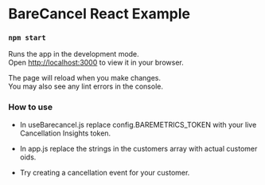 # BareCancel React Example

### `npm start`

Runs the app in the development mode.\
Open [http://localhost:3000](http://localhost:3000) to view it in your browser.

The page will reload when you make changes.\
You may also see any lint errors in the console.

### How to use

* In useBarecancel.js replace config.BAREMETRICS_TOKEN with your live Cancellation Insights token.

* In app.js replace the strings in the customers array with actual customer oids.

* Try creating a cancellation event for your customer.
